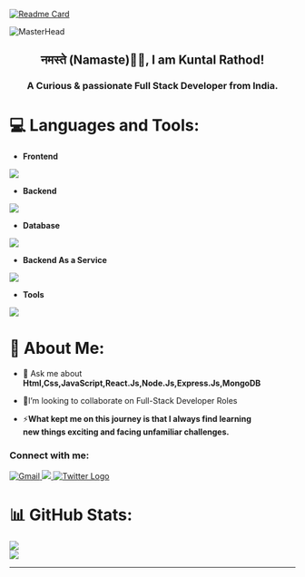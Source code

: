 [![Readme Card](https://github-readme-stats.vercel.app/api/pin/?username=KuntalRathod&repo=MovieHub&theme=tokyonight&description_lines_count=3)](https://github.com/KuntalRathod/MovieHub)


![MasterHead](https://user-images.githubusercontent.com/10498744/210012254-234538ff-d198-48aa-8964-37e6fd45d227.gif)

 <h2 align="center">नमस्ते (Namaste)🙏🏻, I am  Kuntal Rathod!</h2>

<h3 align="center">A Curious & passionate Full Stack Developer from India.</h3>

# 💻 Languages and Tools:
- **Frontend**
<p align="left">
  <a href="https://skillicons.dev">
    <img src="https://skillicons.dev/icons?i=html,css,js,ts,bootstrap,react,redux,tailwind" />
  </a>
</p>

- **Backend**
<p align="left">
  <a href="https://skillicons.dev">
    <img src="https://skillicons.dev/icons?i=nodejs,express,bun" />
  </a>
</p>

- **Database**
<p align="left">
  <a href="https://skillicons.dev">
    <img src="https://skillicons.dev/icons?i=mongodb" />
  </a>
</p>

<!--- DevOps
<p align="left">
  <a href="https://skillicons.dev">
    <img src="https://skillicons.dev/icons?i=aws,docker" />
  </a>
</p> -->

- **Backend As a Service**
<p align="left">
  <a href="https://skillicons.dev">
    <img src="https://skillicons.dev/icons?i=appwrite,firebase" />
  </a>
</p>

- **Tools**
<p align="left">
  <a href="https://skillicons.dev">
    <img src="https://skillicons.dev/icons?i=git,github,vscode,postman,linux,vercel,vite,npm,restapi" />
  </a>
</p>

# 💫 About Me:                        
<!--  - 🌱 I’m currently learning **Docker** -->

- 💬 Ask me about **Html,Css,JavaScript,React.Js,Node.Js,Express.Js,MongoDB**

- 💫I’m looking to collaborate on Full-Stack Developer Roles

- ⚡**What kept me on this journey is that I always find learning <br> new things exciting and facing unfamiliar challenges.<br>**  

<h3>Connect with me: </h3>
<a href="mailto:kuntalrathod77@gmail.com">
    <img src="https://skillicons.dev/icons?i=gmail" alt="Gmail" />
</a>
  <a href="https://www.linkedin.com/in/kuntalrathod/">
    <img src="https://skillicons.dev/icons?i=linkedin" />
  </a>
  <a href="https://x.com/KuntalRathod77">
  <img src="https://skillicons.dev/icons?i=twitter" alt="Twitter Logo" />
</a>

# 📊 GitHub Stats:
![](https://github-readme-stats.vercel.app/api?username=kuntalrathod&theme=vue-dark&hide_border=true&include_all_commits=false&count_private=false)<br/>
![](https://github-readme-streak-stats.herokuapp.com/?user=kuntalrathod&theme=vue-dark&hide_border=true)<br/>

---


<!-- Proudly created with GPRM ( https://gprm.itsvg.in ) -->
